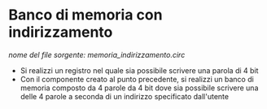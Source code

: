 # Banco di memoria con indirizzamento

*nome del file sorgente: memoria_indirizzamento.circ*

* Si realizzi un registro nel quale sia possibile scrivere una parola di 4 bit 
* Con il componente creato al punto precedente, si realizzi un banco di memoria composto da 4 parole da 4 bit dove sia possibile scrivere una delle 4 parole a seconda di un indirizzo specificato dall'utente
